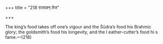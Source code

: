 +++
title = "218 राजान्नन् तेज"

+++

The king’s food takes off one’s vigour and the Śūdra’s food his Brahmic glory; the goldsmith’s food his longevity, and the l eather-cutter’s food hi s fame.—(218)
